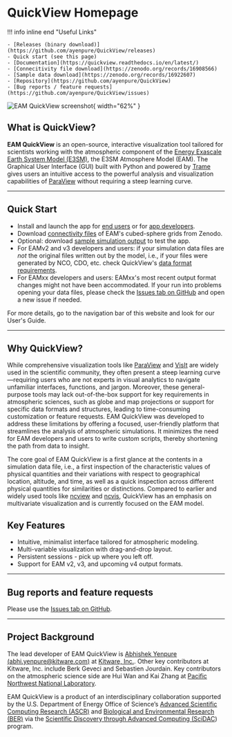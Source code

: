 # QuickView Homepage


!!! info inline end "Useful Links"

    - [Releases (binary download)](https://github.com/ayenpure/QuickView/releases)
    - Quick start (see this page)
    - [Documentation](https://quickview.readthedocs.io/en/latest/)
    - [Connecitivity file download](https://zenodo.org/records/16908566)
    - [Sample data download](https://zenodo.org/records/16922607)
    - [Repository](https://github.com/ayenpure/QuickView)
    - [Bug reports / feature requests](https://github.com/ayenpure/QuickView/issues)

![EAM QuickView screenshot](images/eam_quickview_full.png){ width="62%" }

## What is QuickView?

**EAM QuickView** is an open-source, interactive visualization tool
tailored for scientists working with the atmospheric component of the 
[Energy Exascale Earth System Model (E3SM)](https://e3sm.org/),
the E3SM Atmosphere Model (EAM).
The Graphical User Interface (GUI) built with Python and
powered by [Trame](https://www.kitware.com/trame/) gives users an intuitive
access to the powerful analysis and visualization capabilities of
[ParaView](https://www.paraview.org/)
without requiring a steep learning curve.

---
## Quick Start

- Install and launch the app for [end users](setup/for_end_users.md)
  or for [app developers](setup/for_app_developers.md).
- Download [connectivity files](https://doi.org/10.5281/zenodo.16908566)
  of EAM's cubed-sphere grids from Zenodo.
- Optional: download [sample simulation output](https://zenodo.org/records/16922607)
  to test the app.
- For EAMv2 and v3 developers and users: if your simulation data files
  are *not* the original files written out by the model,
  i.e., if your files were generated by NCO, CDO, etc.
  check QuickView's [data format requirements](userguide/data_requirements.md).
- For EAMxx developers and users: EAMxx's most recent output format
  changes might not have been accommodated. If your run into problems
  opening your data files, please check the
  [Issues tab on GitHub](https://github.com/ayenpure/QuickView/issues) and
  open a new issue if needed.

For more details, go to the navigation bar of this website and look for
our User's Guide.

---
## Why QuickView?

While comprehensive visualization tools like
[ParaView](https://www.paraview.org/) and
[VisIt](https://visit-dav.github.io/visit-website/index.html) are widely used in
the scientific community, they often present a steep learning curve—requiring
users who are not experts in visual analytics
to navigate unfamiliar interfaces, functions, and jargon. Moreover, these
general-purpose tools may lack out-of-the-box support for key requirements in
atmospheric sciences, such as globe and map projections or support for specific
data formats and structures, leading to time-consuming customization or feature
requests. EAM QuickView was developed to address these limitations by offering a
focused, user-friendly platform that streamlines the analysis of atmospheric
simulations. It minimizes the need for EAM developers and users to write custom
scripts, thereby shortening the path from data to insight.

The core goal of EAM QuickView is a first glance at the contents in a simulation
data file, i.e., a first inspection of the characteristic values of
physical quantities and their variations
with respect to geographical location, altitude, and time,
as well as a quick inspection across different physical quantities
for similarities or distinctions.
Compared to earlier and widely used tools like
[ncview](https://cirrus.ucsd.edu/ncview/) and
[ncvis](https://github.com/SEATStandards/ncvis), QuickView has an emphasis on
multivariate visualization and is currently focused on the EAM model.

## Key Features

- Intuitive, minimalist interface tailored for atmospheric modeling.
- Multi-variable visualization with drag-and-drop layout.
- Persistent sessions - pick up where you left off.
- Support for EAM v2, v3, and upcoming v4 output formats.


---
## Bug reports and feature requests

Please use the [Issues tab on GitHub](https://github.com/ayenpure/QuickView/issues).

---
## Project Background 

The lead developer of EAM QuickView is
[Abhishek Yenpure (abhi.yenpure@kitware.com)](https://www.kitware.com/abhishek-yenpure/)
at [Kitware, Inc.](https://www.kitware.com/). Other key contributors at Kitware, Inc.
include Berk Geveci and Sebastien Jourdain.
Key contributors on the atmospheric science side are Hui Wan and Kai Zhang at
[Pacific Northwest National Laboratory](https://www.pnnl.gov/atmospheric-climate-and-earth-sciences-division).

EAM QuickView is a product of an interdisciplinary collaboration supported by
the U.S. Department of Energy Office of Science’s
[Advanced Scientific Computing Research (ASCR)](https://www.energy.gov/science/ascr/advanced-scientific-computing-research)
and
[Biological and Environmental Research (BER)](https://www.energy.gov/science/ber/biological-and-environmental-research)
via the
[Scientific Discovery through Advanced Computing (SciDAC](https://www.scidac.gov/))
program.
